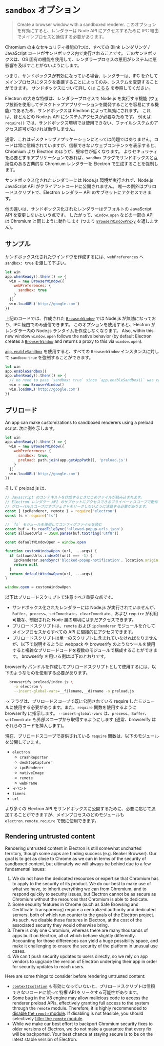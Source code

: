 # `sandbox` オプション

> Create a browser window with a sandboxed renderer. このオプションを有効にすると、レンダラーは Node API にアクセスするために IPC 経由でメインプロセスと通信する必要があります。

Chromium の主なセキュリティ機能の1つは、すべての Blink レンダリング / JavaScript コードがサンドボックス内で実行されることです。 このサンドボックスは、OS 固有の機能を使用して、レンダラープロセスの悪用がシステムに悪影響を及ぼすことがないようにします。

つまり、サンドボックスが有効になっている場合、レンダラーは、IPC を介してメインプロセスにタスクを委譲することによってのみ、システムを変更することができます。 サンドボックスについて詳しくは [こちら](https://www.chromium.org/developers/design-documents/sandbox) を参照してください。

Electron の大きな特徴は、レンダラープロセスで Node.js を実行する機能 (ウェブ技術を使用してデスクトップアプリケーションを開発することを容易にする機能) であるため、サンドボックスは Electron によって無効にされます。 これは、ほとんどの Node.js API にシステムアクセスが必要なためです。 例えば `require()` では、サンドボックス環境では使用できない、ファイルシステムのアクセス許可がなければ動作しません。

通常、これはデスクトップアプリケーションにとっては問題ではありません。コードは常に信頼されていますが、信頼できないウェブコンテンツを表示すると、Chromium より Electron のほうが、堅牢性が低くなります。 よりセキュリティを必要とするアプリケーションであれば、`sandbox` フラグでサンドボックスと互換性のある古典的な Chromium レンダラーを Electron で生成することを強制します。

サンドボックス化されたレンダラーには Node.js 環境が実行されず、Node.js JavaScript API がクライアントコードに公開されません。 唯一の例外はプリロードスクリプトで、Electron レンダラー API のサブセットにアクセスできます。

他の違いは、サンドボックス化されたレンダラーはデフォルトの JavaScript API を変更しないという点です。 したがって、`window.open` などの一部の API は Chromium と同じように動作します (つまり [`BrowserWindowProxy`](browser-window-proxy.md) を返しません)。

## サンプル

サンドボックス化されたウインドウを作成するには、`webPreferences` へ `sandbox: true` を渡して下さい。

```js
let win
app.whenReady().then(() => {
  win = new BrowserWindow({
    webPreferences: {
      sandbox: true
    }
  })
  win.loadURL('http://google.com')
})
```

上記のコードでは、作成された [`BrowserWindow`](browser-window.md) では Node.js が無効になっており、IPC 経由でのみ通信できます。 このオプションを使用すると、Electron がレンダラー内の Node.js ランタイムを作成しなくなります。 Also, within this new window `window.open` follows the native behavior (by default Electron creates a [`BrowserWindow`](browser-window.md) and returns a proxy to this via `window.open`).

[`app.enableSandbox`](app.md#appenablesandbox) を使用すると、すべての `BrowserWindow` インスタンスに対して `sandbox:true` を強制することができます。

```js
let win
app.enableSandbox()
app.whenReady().then(() => {
  // no need to pass `sandbox: true` since `app.enableSandbox()` was called.
  win = new BrowserWindow()
  win.loadURL('http://google.com')
})
```

## プリロード

An app can make customizations to sandboxed renderers using a preload script. 次に例を示します。

```js
let win
app.whenReady().then(() => {
  win = new BrowserWindow({
    webPreferences: {
      sandbox: true,
      preload: path.join(app.getAppPath(), 'preload.js')
    }
  })
  win.loadURL('http://google.com')
})
```

そして preload.js は、

```js
// Javascript のコンテキストを作成するときにこのファイルが読み込まれます。 
// Electron レンダラー API のサブセットにアクセスできるプライベートスコープで動作します。 
// グローバルスコープにオブジェクトをリークしないように注意する必要があります。
const { ipcRenderer, remote } = require('electron')
const fs = require('fs')

// `fs` モジュールを使用してコンフィグファイルを読む
const buf = fs.readFileSync('allowed-popup-urls.json')
const allowedUrls = JSON.parse(buf.toString('utf8'))

const defaultWindowOpen = window.open

function customWindowOpen (url, ...args) {
  if (allowedUrls.indexOf(url) === -1) {
    ipcRenderer.sendSync('blocked-popup-notification', location.origin, url)
    return null
  }
  return defaultWindowOpen(url, ...args)
}

window.open = customWindowOpen
```

以下はプリロードスクリプトで注意すべき重要な点です。

- サンドボックス化されたレンダラーには Node.js が実行されていませんが、`Buffer`、`process`、`setImmediate`、`clearImmediate`、および `require` が利用可能な、制限された Node 風の環境にはまだアクセスできます。
- プリロードスクリプトは、`remote` および `ipcRenderer` モジュールを介してメインプロセスからすべての API に間接的にアクセスできます。
- プリロードスクリプトは単一のスクリプトに含まれていなければなりませんが、以下で説明するように webpack や browserify のようなツールを使用すると複雑なプリロードコードを複数のモジュールで構成することができます。 browserify を用いる例は以下のとおりです。

browserify バンドルを作成してプリロードスクリプトとして使用するには、以下のようなものを使用する必要があります。

```sh
  browserify preload/index.js \
    -x electron \
    --insert-global-vars=__filename,__dirname -o preload.js
```

`-x` フラグは、プリロードスコープで既に公開されている require したモジュールに使用する必要があります。また、`require` 関数を使用するように browserify に指示します。 `--insert-global-vars` は、`process`、`Buffer`、`setImmediate` も外部スコープから取得するようにします (通常、browserify はそれらのコードを挿入します)。

現在、プリロードスコープで提供されている `require` 関数は、以下のモジュールを公開しています。

- `electron`
  - `crashReporter`
  - `desktopCapturer`
  - `ipcRenderer`
  - `nativeImage`
  - `remote`
  - `webFrame`
- `イベント`
- `timers`
- `url`

より多くの Electron API をサンドボックスに公開するために、必要に応じて追加することができますが、メインプロセスのどのモジュールも `electron.remote.require` で既に使用できます。

## Rendering untrusted content

Rendering untrusted content in Electron is still somewhat uncharted territory, though some apps are finding success (e.g. Beaker Browser). Our goal is to get as close to Chrome as we can in terms of the security of sandboxed content, but ultimately we will always be behind due to a few fundamental issues:

1. We do not have the dedicated resources or expertise that Chromium has to apply to the security of its product. We do our best to make use of what we have, to inherit everything we can from Chromium, and to respond quickly to security issues, but Electron cannot be as secure as Chromium without the resources that Chromium is able to dedicate.
2. Some security features in Chrome (such as Safe Browsing and Certificate Transparency) require a centralized authority and dedicated servers, both of which run counter to the goals of the Electron project. As such, we disable those features in Electron, at the cost of the associated security they would otherwise bring.
3. There is only one Chromium, whereas there are many thousands of apps built on Electron, all of which behave slightly differently. Accounting for those differences can yield a huge possibility space, and make it challenging to ensure the security of the platform in unusual use cases.
4. We can't push security updates to users directly, so we rely on app vendors to upgrade the version of Electron underlying their app in order for security updates to reach users.

Here are some things to consider before rendering untrusted content:

- [`contextIsolation`](../tutorial/security.md#3-enable-context-isolation-for-remote-content) も有効になっていないと、プリロードスクリプトは信頼できないコードに誤って特権 API をリークする可能性があります。
- Some bug in the V8 engine may allow malicious code to access the renderer preload APIs, effectively granting full access to the system through the `remote` module. Therefore, it is highly recommended to [disable the `remote` module](../tutorial/security.md#15-disable-the-remote-module). If disabling is not feasible, you should selectively [filter the `remote` module](../tutorial/security.md#16-filter-the-remote-module).
- While we make our best effort to backport Chromium security fixes to older versions of Electron, we do not make a guarantee that every fix will be backported. Your best chance at staying secure is to be on the latest stable version of Electron.
